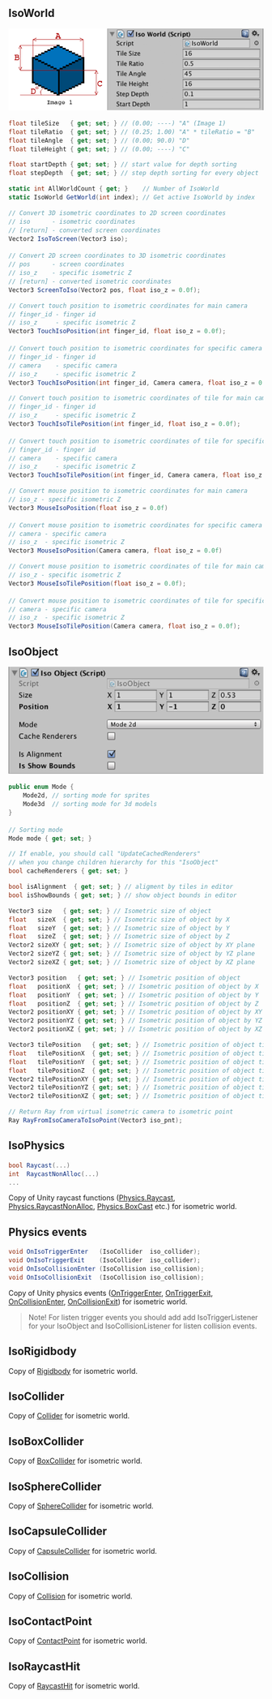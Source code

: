 ## IsoWorld

![](./Images/api-image-1.png)

```csharp
float tileSize   { get; set; } // (0.00; ----) "A" (Image 1)
float tileRatio  { get; set; } // (0.25; 1.00) "A" * tileRatio = "B"
float tileAngle  { get; set; } // (0.00; 90.0) "D"
float tileHeight { get; set; } // (0.00; ----) "C"
```

```csharp
float startDepth { get; set; } // start value for depth sorting
float stepDepth  { get; set; } // step depth sorting for every object
```

```csharp
static int AllWorldCount { get; }    // Number of IsoWorld
static IsoWorld GetWorld(int index); // Get active IsoWorld by index
```

```csharp
// Convert 3D isometric coordinates to 2D screen coordinates
// iso      - isometric coordinates
// [return] - converted screen coordinates
Vector2 IsoToScreen(Vector3 iso);

// Convert 2D screen coordinates to 3D isometric coordinates
// pos      - screen coordinates
// iso_z    - specific isometric Z
// [return] - converted isometric coordinates
Vector3 ScreenToIso(Vector2 pos, float iso_z = 0.0f);
```

```csharp
// Convert touch position to isometric coordinates for main camera
// finger_id - finger id
// iso_z     - specific isometric Z
Vector3 TouchIsoPosition(int finger_id, float iso_z = 0.0f);

// Convert touch position to isometric coordinates for specific camera
// finger_id - finger id
// camera    - specific camera
// iso_z     - specific isometric Z
Vector3 TouchIsoPosition(int finger_id, Camera camera, float iso_z = 0.0f);
```

```csharp
// Convert touch position to isometric coordinates of tile for main camera
// finger_id - finger id
// iso_z     - specific isometric Z
Vector3 TouchIsoTilePosition(int finger_id, float iso_z = 0.0f);

// Convert touch position to isometric coordinates of tile for specific camera
// finger_id - finger id
// camera    - specific camera
// iso_z     - specific isometric Z
Vector3 TouchIsoTilePosition(int finger_id, Camera camera, float iso_z = 0.0f);
```

```csharp
// Convert mouse position to isometric coordinates for main camera
// iso_z - specific isometric Z
Vector3 MouseIsoPosition(float iso_z = 0.0f)

// Convert mouse position to isometric coordinates for specific camera
// camera - specific camera
// iso_z  - specific isometric Z
Vector3 MouseIsoPosition(Camera camera, float iso_z = 0.0f)
```

```csharp
// Convert mouse position to isometric coordinates of tile for main camera
// iso_z - specific isometric Z
Vector3 MouseIsoTilePosition(float iso_z = 0.0f);

// Convert mouse position to isometric coordinates of tile for specific camera
// camera - specific camera
// iso_z  - specific isometric Z
Vector3 MouseIsoTilePosition(Camera camera, float iso_z = 0.0f);
```

## IsoObject

![](./Images/api-image-2.png)

```csharp
public enum Mode {
	Mode2d, // sorting mode for sprites
	Mode3d  // sorting mode for 3d models
}

// Sorting mode
Mode mode { get; set; }
```

```csharp
// If enable, you should call "UpdateCachedRenderers"
// when you change children hierarchy for this "IsoObject"
bool cacheRenderers { get; set; }
```

```csharp
bool isAlignment  { get; set; } // aligment by tiles in editor
bool isShowBounds { get; set; } // show object bounds in editor
```

```csharp
Vector3 size   { get; set; } // Isometric size of object
float   sizeX  { get; set; } // Isometric size of object by X
float   sizeY  { get; set; } // Isometric size of object by Y
float   sizeZ  { get; set; } // Isometric size of object by Z
Vector2 sizeXY { get; set; } // Isometric size of object by XY plane
Vector2 sizeYZ { get; set; } // Isometric size of object by YZ plane
Vector2 sizeXZ { get; set; } // Isometric size of object by XZ plane
```

```csharp
Vector3 position   { get; set; } // Isometric position of object
float   positionX  { get; set; } // Isometric position of object by X
float   positionY  { get; set; } // Isometric position of object by Y
float   positionZ  { get; set; } // Isometric position of object by Z
Vector2 positionXY { get; set; } // Isometric position of object by XY plane
Vector2 positionYZ { get; set; } // Isometric position of object by YZ plane
Vector2 positionXZ { get; set; } // Isometric position of object by XZ plane
```

```csharp
Vector3 tilePosition   { get; set; } // Isometric position of object tile
float   tilePositionX  { get; set; } // Isometric position of object tile by X
float   tilePositionY  { get; set; } // Isometric position of object tile by Y
float   tilePositionZ  { get; set; } // Isometric position of object tile by Z
Vector2 tilePositionXY { get; set; } // Isometric position of object tile by XY plane
Vector2 tilePositionYZ { get; set; } // Isometric position of object tile by YZ plane
Vector2 tilePositionXZ { get; set; } // Isometric position of object tile by XZ plane
```

```csharp
// Return Ray from virtual isometric camera to isometric point
Ray RayFromIsoCameraToIsoPoint(Vector3 iso_pnt);
```

## IsoPhysics

```csharp
bool Raycast(...)
int  RaycastNonAlloc(...)
...
```
Copy of Unity raycast functions ([Physics.Raycast](http://docs.unity3d.com/ScriptReference/Physics.Raycast.html), [Physics.RaycastNonAlloc](http://docs.unity3d.com/ScriptReference/Physics.RaycastNonAlloc.html), [Physics.BoxCast](https://docs.unity3d.com/ScriptReference/Physics.BoxCast.html) etc.) for isometric world.

## Physics events

```csharp
void OnIsoTriggerEnter   (IsoCollider  iso_collider);
void OnIsoTriggerExit    (IsoCollider  iso_collider);
void OnIsoCollisionEnter (IsoCollision iso_collision);
void OnIsoCollisionExit  (IsoCollision iso_collision);
```
Copy of Unity physics events ([OnTriggerEnter](http://docs.unity3d.com/ScriptReference/MonoBehaviour.OnTriggerEnter.html), [OnTriggerExit](http://docs.unity3d.com/ScriptReference/MonoBehaviour.OnTriggerExit.html), [OnCollisionEnter](http://docs.unity3d.com/ScriptReference/MonoBehaviour.OnCollisionEnter.html), [OnCollisionExit](http://docs.unity3d.com/ScriptReference/MonoBehaviour.OnCollisionExit.html)) for isometric world.

> Note! For listen trigger events you should add add IsoTriggerListener for your IsoObject and IsoCollisionListener for listen collision events.

## IsoRigidbody

Copy of [Rigidbody](http://docs.unity3d.com/ScriptReference/Rigidbody.html) for isometric world.

## IsoCollider

Copy of [Collider](http://docs.unity3d.com/ScriptReference/Collider.html) for isometric world.

## IsoBoxCollider

Copy of [BoxCollider](http://docs.unity3d.com/ScriptReference/BoxCollider.html) for isometric world.

## IsoSphereCollider

Copy of [SphereCollider](http://docs.unity3d.com/ScriptReference/SphereCollider.html) for isometric world.

## IsoCapsuleCollider

Copy of [CapsuleCollider](http://docs.unity3d.com/ScriptReference/CapsuleCollider.html) for isometric world.

## IsoCollision

Copy of [Collision](http://docs.unity3d.com/ScriptReference/Collision.html) for isometric world.

## IsoContactPoint

Copy of [ContactPoint](http://docs.unity3d.com/ScriptReference/ContactPoint.html) for isometric world.

## IsoRaycastHit

Copy of [RaycastHit](http://docs.unity3d.com/ScriptReference/RaycastHit.html) for isometric world.
